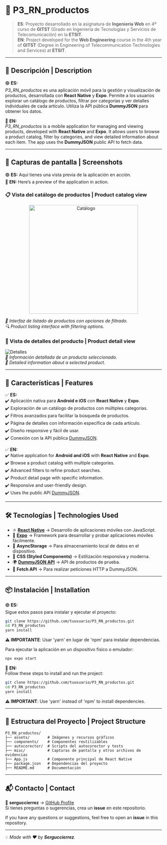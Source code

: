 # 📱 P3_RN_productos

> **ES**: Proyecto desarrollado en la asignatura de **Ingeniería Web** en 4º curso de **GITST** (Grado en Ingeniería de Tecnologías y Servicios de Telecomunicación) en la **ETSIT**.  
> **EN**: Project developed for the **Web Engineering** course in the 4th year of **GITST** (Degree in Engineering of Telecommunication Technologies and Services) at **ETSIT**.

---

## 📌 Descripción | Description

🟢 **ES:**  
_P3_RN_productos_ es una aplicación móvil para la gestión y visualización de productos, desarrollada con **React Native** y **Expo**. Permite a los usuarios explorar un catálogo de productos, filtrar por categorías y ver detalles individuales de cada artículo. Utiliza la API pública **DummyJSON** para obtener los datos.  

🔵 **EN:**  
_P3_RN_productos_ is a mobile application for managing and viewing products, developed with **React Native** and **Expo**. It allows users to browse a product catalog, filter by categories, and view detailed information about each item. The app uses the **DummyJSON** public API to fetch data.

---

## 📸 Capturas de pantalla | Screenshots

🟢 **ES:** Aquí tienes una vista previa de la aplicación en acción.  
🔵 **EN:** Here’s a preview of the application in action.  

### 📋 Vista del catálogo de productos | Product catalog view  

<div align="center">
    <img src="./miscapturas/Screenshot_1729672540.png" alt="Catálogo" width="350px">
</div>

_🛒 Interfaz de listado de productos con opciones de filtrado._  
_🔍 Product listing interface with filtering options._

### 📄 Vista de detalles del producto | Product detail view  
![Detalles](./miscapturas/Screenshot_1729672878.png)  
_📌 Información detallada de un producto seleccionado._  
_📝 Detailed information about a selected product._

---

## 🚀 Características | Features

✅ **ES:**  
✔️ Aplicación nativa para **Android e iOS** con **React Native** y **Expo**.  
✔️ Exploración de un catálogo de productos con múltiples categorías.  
✔️ Filtros avanzados para facilitar la búsqueda de productos.  
✔️ Página de detalles con información específica de cada artículo.  
✔️ Diseño responsive y fácil de usar.  
✔️ Conexión con la API pública [DummyJSON](https://dummyjson.com/).  

✅ **EN:**  
✔️ Native application for **Android and iOS** with **React Native** and **Expo**.  
✔️ Browse a product catalog with multiple categories.  
✔️ Advanced filters to refine product searches.  
✔️ Product detail page with specific information.  
✔️ Responsive and user-friendly design.  
✔️ Uses the public API [DummyJSON](https://dummyjson.com/).  

---

## 🛠️ Tecnologías | Technologies Used

- ⚛ **[React Native](https://reactnative.dev/)** → Desarrollo de aplicaciones móviles con JavaScript.  
- 📲 **[Expo](https://expo.dev/)** → Framework para desarrollar y probar aplicaciones móviles fácilmente.  
- 📄 **AsyncStorage** → Para almacenamiento local de datos en el dispositivo.  
- 🎨 **CSS (Styled Components)** → Estilización responsiva y moderna.  
- 🌍 **[DummyJSON API](https://dummyjson.com/)** → API de productos de prueba.  
- 📡 **Fetch API** → Para realizar peticiones HTTP a DummyJSON.  

---

## 📦 Instalación | Installation

🟢 **ES:**  
Sigue estos pasos para instalar y ejecutar el proyecto:

```bash
git clone https://github.com/tuusuario/P3_RN_productos.git
cd P3_RN_productos
yarn install
```
⚠ **IMPORTANTE**: Usar 'yarn' en lugar de 'npm' para instalar dependencias.


Para ejecutar la aplicación en un dispositivo físico o emulador:
```bash
npx expo start
```

🔵 **EN:**  
Follow these steps to install and run the project:

```bash
git clone https://github.com/tuusuario/P3_RN_productos.git
cd P3_RN_productos
yarn install
```
⚠ **IMPORTANT**: Use 'yarn' instead of 'npm' to install dependencies.

---

## 📂 Estructura del Proyecto | Project Structure

```
P3_RN_productos/
├── assets/        # Imágenes y recursos gráficos
├── components/    # Componentes reutilizables
├── autocorector/  # Scripts del autocorector y tests
├── misc/          # Capturas de pantalla y otros archivos de evidencias
├── App.js         # Componente principal de React Native
├── package.json   # Dependencias del proyecto
├── README.md      # Documentación
```

---

## 📬 Contacto | Contact

📩 **serguccierrez** → [GitHub Profile](https://github.com/serguccierrez)  
Si tienes preguntas o sugerencias, crea un **issue** en este repositorio.  

If you have any questions or suggestions, feel free to open an **issue** in this repository.  

---

💡 _Made with ❤️ by **Serguccierrez**._